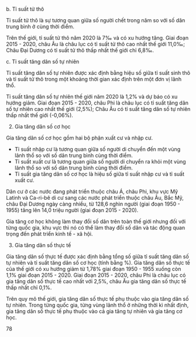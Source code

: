 b. Tỉ suất tử thô

Tỉ suất tử thô là sự tương quan giữa số người chết trong năm so với số dân trung bình ở cùng thời điểm.

Trên thế giới, tỉ suất tử thô năm 2020 là 7‰ và có xu hướng tăng. Giai đoạn 2015 - 2020, châu Âu là châu lục có tỉ suất tử thô cao nhất thế giới 11,0‰; Châu Đại Dương có tỉ suất tử thô thấp nhất thế giới chỉ 6,8‰.

c. Tỉ suất tăng dân số tự nhiên

Tỉ suất tăng dân số tự nhiên được xác định bằng hiệu số giữa tỉ suất sinh thô và tỉ suất tử thô trong một khoảng thời gian xác định trên một đơn vị lãnh thổ.

Tỉ suất tăng dân số tự nhiên thế giới năm 2020 là 1,2% và dự báo có xu hướng giảm. Giai đoạn 2015 - 2020, châu Phi là châu lục có tỉ suất tăng dân số tự nhiên cao nhất thế giới (2,5%); Châu Âu có tỉ suất tăng dân số tự nhiên thấp nhất thế giới (-0,06%).

2. Gia tăng dân số cơ học

Gia tăng dân số cơ học gồm hai bộ phận xuất cư và nhập cư.
- Tỉ suất nhập cư là tương quan giữa số người di chuyển đến một vùng lãnh thổ so với số dân trung bình cùng thời điểm.
- Tỉ suất xuất cư là tương quan giữa số người di chuyển ra khỏi một vùng lãnh thổ so với số dân trung bình cùng thời điểm.
- Tỉ suất gia tăng dân số cơ học là hiệu số giữa tỉ suất nhập cư và tỉ suất xuất cư.

Dân cư ở các nước đang phát triển thuộc châu Á, châu Phi, khu vực Mỹ Latinh và Ca-ri-bê di cư sang các nước phát triển thuộc châu Âu, Bắc Mỹ, châu Đại Dương ngày càng nhiều, từ 128,6 nghìn người (giai đoạn 1950 - 1955) tăng lên 14,0 triệu người (giai đoạn 2015 - 2020).

Gia tăng cơ học không làm thay đổi số dân trên toàn thế giới nhưng đối với từng quốc gia, khu vực thì nó có thể làm thay đổi số dân và tác động quan trọng đến phát triển kinh tế - xã hội.

3. Gia tăng dân số thực tế

Gia tăng dân số thực tế được xác định bằng tổng số giữa tỉ suất tăng dân số tự nhiên và tỉ suất tăng dân số cơ học (tính bằng %). Gia tăng dân số thực tế của thế giới có xu hướng giảm từ 1,78% giai đoạn 1950 - 1955 xuống còn 1,1% giai đoạn 2015 - 2020. Giai đoạn 2015 - 2020, châu Phi là châu lục có gia tăng dân số thực tế cao nhất với 2,5%, châu Âu gia tăng dân số thực tế thấp nhất chỉ 0,1%.

Trên quy mô thế giới, gia tăng dân số thực tế phụ thuộc vào gia tăng dân số tự nhiên. Trong từng quốc gia, từng vùng lãnh thổ ở những thời kì nhất định, gia tăng dân số thực tế phụ thuộc vào cả gia tăng tự nhiên và gia tăng cơ học.

78